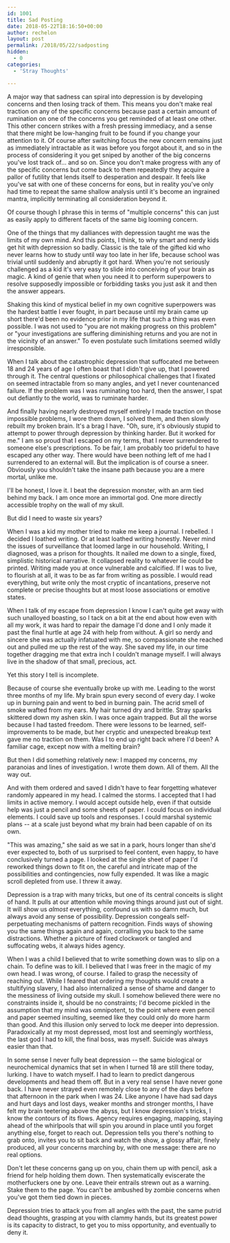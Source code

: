 ```yaml
---
id: 1001 
title: Sad Posting
date: 2018-05-22T18:16:50+00:00
author: rechelon
layout: post
permalink: /2018/05/22/sadposting
hidden:
  - 0
categories:
  - 'Stray Thoughts'

---
```




A major way that sadness can spiral into depression is by developing concerns and then losing track of them. This means you don't make real traction on any of the specific concerns because past a certain amount of rumination on one of the concerns you get reminded of at least one other. This other concern strikes with a fresh pressing immediacy, and a sense that there might be low-hanging fruit to be found if you change your attention to it. Of course after switching focus the new concern remains just as immediately intractable as it was before you forgot about it, and so in the process of considering it you get sniped by another of the big concerns you've lost track of... and so on. Since you don't make progress with any of the specific concerns but come back to them repeatedly they acquire a pallor of futility that lends itself to desperation and despair. It feels like you've sat with one of these concerns for eons, but in reality you've only had time to repeat the same shallow analysis until it's become an ingrained mantra, implicitly terminating all consideration beyond it. 

Of course though I phrase this in terms of "multiple concerns" this can just as easily apply to different facets of the same big looming concern.

One of the things that my dalliances with depression taught me was the limits of my own mind. And this points, I think, to why smart and nerdy kids get hit with depression so badly. Classic is the tale of the gifted kid who never learns how to study until way too late in her life, because school was trivial until suddenly and abruptly it got hard. When you're not seriously challenged as a kid it's very easy to slide into conceiving of your brain as magic. A kind of genie that when you need it to perform superpowers to resolve supposedly impossible or forbidding tasks you just ask it and then the answer appears. 

Shaking this kind of mystical belief in my own cognitive superpowers was the hardest battle I ever fought, in part because until my brain came up short there'd been no evidence prior in my life that such a thing was even possible. I was not used to "you are not making progress on this problem" or "your investigations are suffering diminishing returns and you are not in the vicinity of an answer." To even postulate such limitations seemed wildly irresponsible. 

When I talk about the catastrophic depression that suffocated me between 18 and 24 years of age I often boast that I didn't give up, that I powered through it. The central questions or philosophical challenges that I fixated on seemed intractable from so many angles, and yet I never countenanced failure. If the problem was I was ruminating too hard, then the answer, I spat out defiantly to the world, was to ruminate harder.

And finally having nearly destroyed myself entirely I made traction on those impossible problems, I wore them down, I solved them, and then slowly rebuilt my broken brain. It's a brag I have. "Oh, sure, it's obviously stupid to attempt to power through depression by thinking harder. But it worked for me." I am so proud that I escaped on my terms, that I never surrendered to someone else's prescriptions. To be fair, I am probably too prideful to have escaped any other way. There would have been nothing left of me had I surrendered to an external will. But the implication is of course a sneer. Obviously you shouldn't take the insane path because you are a mere mortal, unlike me. 

I'll be honest, I love it. I beat the depression monster, with an arm tied behind my back. I am once more an immortal god. One more directly accessible trophy on the wall of my skull.

But did I need to waste six years? 

When I was a kid my mother tried to make me keep a journal. I rebelled. I decided I loathed writing. Or at least loathed writing honestly. Never mind the issues of surveillance that loomed large in our household. Writing, I diagnosed, was a prison for thoughts. It nailed me down to a single, fixed, simplistic historical narrative. It collapsed reality to whatever lie could be printed. Writing made you at once vulnerable and calcified. If I was to live, to flourish at all, it was to be as far from writing as possible. I would read everything, but write only the most cryptic of incantations, preserve not complete or precise thoughts but at most loose associations or emotive states.

When I talk of my escape from depression I know I can't quite get away with such unalloyed boasting, so I tack on a bit at the end about how even with all my work, it was hard to repair the damage I'd done and I only made it past the final hurtle at age 24 with help from without. A girl so nerdy and sincere she was actually infatuated with me, so compassionate she reached out and pulled me up the rest of the way. She saved my life, in our time together dragging me that extra inch I couldn't manage myself. I will always live in the shadow of that small, precious, act. 

Yet this story I tell is incomplete.

Because of course she eventually broke up with me. Leading to the worst three months of my life. My brain spun every second of every day. I woke up in burning pain and went to bed in burning pain. The acrid smell of smoke wafted from my ears. My hair turned dry and brittle. Stray sparks skittered down my ashen skin. I was once again trapped. But all the worse because I had tasted freedom. There were lessons to be learned, self-improvements to be made, but her cryptic and unexpected breakup text gave me no traction on them. Was I to end up right back where I'd been? A familiar cage, except now with a melting brain?

But then I did something relatively new: I mapped my concerns, my paranoias and lines of investigation. I wrote them down. All of them. All the way out.

And with them ordered and saved I didn't have to fear forgetting whatever randomly appeared in my head. I calmed the storms. I accepted that I had limits in active memory. I would accept outside help, even if that outside help was just a pencil and some sheets of paper. I could focus on individual elements. I could save up tools and responses. I could marshal systemic plans -- at a scale just beyond what my brain had been capable of on its own. 

"This was amazing," she said as we sat in a park, hours longer than she'd ever expected to, both of us surprised to feel content, even happy, to have conclusively turned a page. I looked at the single sheet of paper I'd reworked things down to fit on, the careful and intricate map of the possibilities and contingencies, now fully expended. It was like a magic scroll depleted from use. I threw it away.

Depression is a trap with many tricks, but one of its central conceits is slight of hand. It pulls at our attention while moving things around just out of sight. It will show us *almost* everything, confound us with so damn much, but always avoid any sense of possibility. Depression congeals self-perpetuating mechanisms of pattern recognition. Finds ways of showing you the same things again and again, corralling you back to the same distractions. Whether a picture of fixed clockwork or tangled and suffocating webs, it always hides agency.

When I was a child I believed that to write something down was to slip on a chain. To define was to kill. I believed that I was freer in the magic of my own head. I was wrong, of course. I failed to grasp the necessity of reaching out. While I feared that ordering my thoughts would create a stultifying slavery, I had also internalized a sense of shame and danger to the messiness of living outside my skull. I somehow believed there were no constraints inside it, should be no constraints; I'd become pickled in the assumption that my mind was omnipotent, to the point where even pencil and paper seemed insulting, seemed like they could only do more harm than good. And this illusion only served to lock me deeper into depression. Paradoxically at my most depressed, most lost and seemingly worthless, the last god I had to kill, the final boss, was myself. Suicide was always easier than that.

In some sense I never fully beat depression -- the same biological or neurochemical dynamics that set in when I turned 18 are still there today, lurking. I have to watch myself. I had to learn to predict dangerous developments and head them off. But in a very real sense I have never gone back. I have never strayed even remotely close to any of the days before that afternoon in the park when I was 24. Like anyone I have had sad days and hurt days and lost days, weaker months and stronger months, I have felt my brain teetering above the abyss, but I know depression's tricks, I know the contours of its flows. Agency requires engaging, mapping, staying ahead of the whirlpools that will spin you around in place until you forget anything else, forget to reach out. Depression tells you there's nothing to grab onto, invites you to sit back and watch the show, a glossy affair, finely produced, all your concerns marching by, with one message: there are no real options.

Don't let these concerns gang up on you, chain them up with pencil, ask a friend for help holding them down. Then systematically eviscerate the motherfuckers one by one. Leave their entrails strewn out as a warning. Stake them to the page. You can't be ambushed by zombie concerns when you've got them tied down in pieces. 

Depression tries to attack you from all angles with the past, the same putrid dead thoughts, grasping at you with clammy hands, but its greatest power is its capacity to distract, to get you to miss opportunity, and eventually to deny it. 

